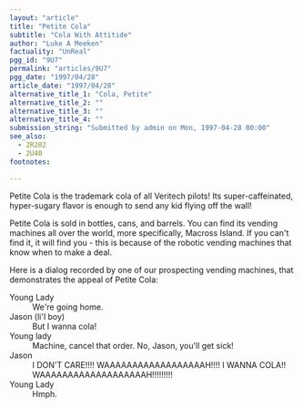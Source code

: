 ```yaml
---
layout: "article"
title: "Petite Cola"
subtitle: "Cola With Attitide"
author: "Luke A Meeken"
factuality: "UnReal"
pgg_id: "9U7"
permalink: "articles/9U7"
pgg_date: "1997/04/28"
article_date: "1997/04/28"
alternative_title_1: "Cola, Petite"
alternative_title_2: ""
alternative_title_3: ""
alternative_title_4: ""
submission_string: "Submitted by admin on Mon, 1997-04-28 00:00"
see_also:
  - 2R202
  - 2U40
footnotes: 

---
```

<div>
<p>Petite Cola is the trademark cola of all Veritech pilots! Its super-caffeinated, hyper-sugary flavor is enough to send any kid flying off the wall!</p>
<p>Petite Cola is sold in bottles, cans, and barrels. You can find its vending machines all over the world, more specifically, Macross Island. If you can't find it, it will find you - this is because of the robotic vending machines that know when to make a deal.</p>
<p>Here is a dialog recorded by one of our prospecting vending machines, that demonstrates the appeal of Petite Cola:</p>
<dl compact>
<dt>Young Lady</dt>
<dd>We're going home.</dd>
<dt>Jason (li'l boy)</dt>
<dd>But I wanna cola!</dd>
<dt>Young lady</dt>
<dd>Machine, cancel that order. No, Jason, you'll get sick!</dd>
<dt>Jason</dt>
<dd>I DON'T CARE!!!! WAAAAAAAAAAAAAAAAAAH!!!! I WANNA COLA!! WAAAAAAAAAAAAAAAAAAAH!!!!!!!!!</dd>
<dt>Young Lady</dt>
<dd>Hmph.</dd>
</dl>
</div>
